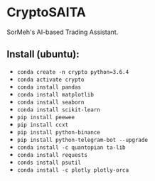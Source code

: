 # CryptoSAITA

SorMeh's AI-based Trading Assistant.

## Install (ubuntu):
- `conda create -n crypto python=3.6.4`
- `conda activate crypto`
- `conda install pandas`
- `conda install matplotlib`
- `conda install seaborn`
- `conda install scikit-learn`
- `pip install peewee`
- `pip install ccxt`
- `pip install python-binance`
- `pip install python-telegram-bot --upgrade`
- `conda install -c quantopian ta-lib`
- `conda install requests`
- `conds install psutil`
- `conda install -c plotly plotly-orca`